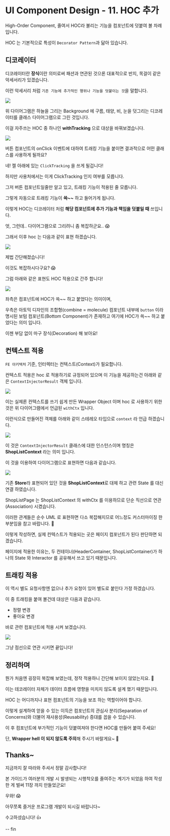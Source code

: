# UI Component Design - 11. HOC 추가

High-Order Component, 줄여서 HOC라 불리는 기능을 컴포넌트에 덧붙여 볼 차례 입니다.

HOC 는 기본적으로 특성이 `Decorator Pattern`과 닮아 있습니다.

## 디코레이터

디코레이터란 **장식**이란 의미로써 패션과 연관된 것으론 대표적으로 반지, 목걸이 같은 악세서리가 있겠습니다.

이런 악세서리 처럼 `기존 기능에 추가적인 행위나 기능을 덧붙이는 것`을 말합니다.

![](images/ui-design-011/ui-design-011-decorator.png)

위 다이어그램은 하늘을 그리는 Background 에 구름, 태양, 비, 눈을 덧그리는 디코레이터를 클래스 다이어그램으로 그린 것입니다.

이걸 자주쓰는 HOC 중 하나인 **withTracking** 으로 대상을 바꿔보겠습니다.

![](images/ui-design-011/ui-design-011-hoc.png)

버튼 컴포넌트의 onClick 이벤트에 대하여 트래킹 기능을 붙이면 결과적으로 어떤 클래스를 사용하게 될까요?

네! 젤 아래에 있는 `ClickTracking` 을 쓰게 될겁니다!

하지만 사용처에서는 이게 ClickTracking 인지 여부를 모릅니다.

그저 버튼 컴포넌트일줄만 알고 있고, 트래킹 기능이 적용된 줄 모릅니다.

그렇게 자동으로 트래킹 기능이 **쓱~~** 하고 들어가게 됩니다.

이렇게 HOC는 디코레이터 처럼 **해당 컴포넌트에 추가 기능과 책임을 덧붙일 때** 쓰입니다.

엇, 그런데.. 다이어그램으로 그리려니 좀 복잡하군요.. 😱

그래서 이후 hoc 는 다음과 같이 표현 하겠습니다.

![](images/ui-design-011/ui-design-011-hoc002.png)

제법 간단해졌습니다!

이것도 복잡하시다구요? 😱

그럼 아래와 같은 표현도 HOC 적용으로 간주 합니다!

![](images/ui-design-011/ui-design-011-hoc003.png)

좌측은 컴포넌트에 HOC가 쓱~~ 하고 붙었다는 의미이며,

우측은 아토믹 디자인의 조합형(combine = molecule) 컴포넌트 내부에 `button` 이라 명시된 보텀 컴포넌트(Bottom Component)가 존재하고 여기에 HOC가 쓱~~ 하고 붙었다는 의미 입니다.

이젠 부담 없이 마구 장식(Decoration) 해 보아요!

## 컨텍스트 적용

`FE 아키텍처` 기준, 인터렉터는 컨텍스트(Context)가 필요합니다.

컨텍스트 적용은 hoc 로 적용하기로 규정되어 있으며 이 기능을 제공하는건 아래와 같은 `ContextInjectorResult` 객체 입니다.

![](images/ui-design-011/ui-design-011-ctx001.png)

이는 실제론 컨텍스트를 쓰기 쉽게 만든 Wrapper Object 이며 hoc 로 사용하기 위한 것은 위 다이어그램에서 언급된 `withCtx` 입니다.

이런식으로 만들어진 객체를 아래와 같이 스테레오 타입으로 `context` 라 언급 하겠습니다.

![](images/ui-design-011/ui-design-011-ctx002.png)

이 것은 `ContextInjectorResult` 클래스에 대한 인스턴스이며 명칭은 **ShopListContext** 라는 의미 입니다.

이 것을 이용하여 다이어그램으로 표현하면 다음과 같습니다.

![](images/ui-design-011/ui-design-011-context001.png)

기존 **Store**라 표현되어 있던 것을 **ShopListContext**로 대체 하고 관련 State 를 대신 연결 하였습니다.

ShopListPage 는 ShopListContext 의 withCtx 를 이용하므로 단순 직선으로 연관(Association) 시켰습니다.

이러한 관계들은 순수 UML 로 표현하면 다소 복잡해지므로 어느정도 커스터마이징 한 부분임을 참고 바랍니다. 🙂

이렇게 작성하면, 실제 컨텍스트가 적용되는 곳은 페이지 컴포넌트가 된다 판단하면 되겠습니다.

페이지에 적용한 이유는, 두 컨테이너(HeaderContainer, ShopListContainer)가 하나의 State 와 Interactor 를 공유해서 쓰고 있기 때문입니다.

## 트래킹 적용

이 역시 별도 요청사항엔 없으나 추가 요청이 있어 별도로 붙인다 가정 하겠습니다.

이 중 트래킹을 붙여 볼건데 대상은 다음과 같습니다.

- 정렬 변경
- 좋아요 변경

바로 관련 컴포넌트에 적용 시켜 보겠습니다.

![](images/ui-design-011/ui-design-011-comp001.png)

그냥 점선으로 연관 시키면 끝입니다!

## 정리하며

뭔가 처음엔 굉장히 복잡해 보였는데, 정작 적용하니 간단해 보이지 않았는지요. 🙂

이는 데코레이터 자체가 데이터 흐름에 영향을 미치지 않도록 설계 했기 때문입니다.

HOC 는 어디까지나 표현 컴포넌트의 기능을 보조 하는 역할이어야 합니다.

이렇게 설계하여 얻을 수 있는 이득은 컴포넌트의 관심사 분리(Separation of Concerns)와 더불어 재사용성(Reusability) 증대를 꼽을 수 있습니다.

이 후 컴포넌트에 부가적인 기능이 덧붙여져야 한다면 HOC를 만들어 붙여 주세요!

단, **Wrapper hell 이 되지 않도록 주의**해 주시기 바랄게요~ 🙏

## Thanks~

지금까지 잘 따라와 주셔서 정말 감사합니다!

본 가이드가 여러분의 개발 시 발생되는 시행착오를 줄여주는 계기가 되었음 하여 작성한 게 벌써 11장 까지 만들었군요!

우와! 😱

아무쪼록 즐거운 프로그램 개발이 되시길 바랍니다~

수고하셨습니다! 👍

-- fin

